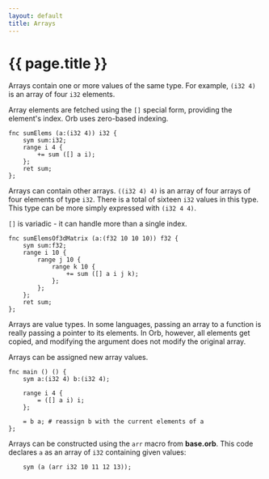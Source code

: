 ```yaml
---
layout: default
title: Arrays
---
```

# {{ page.title }}

Arrays contain one or more values of the same type. For example, `(i32 4)` is an array of four `i32` elements.

Array elements are fetched using the `[]` special form, providing the element's index. Orb uses zero-based indexing.

```
fnc sumElems (a:(i32 4)) i32 {
    sym sum:i32;
    range i 4 {
        += sum ([] a i);
    };
    ret sum;
};
```

Arrays can contain other arrays. `((i32 4) 4)` is an array of four arrays of four elements of type `i32`. There is a total of sixteen `i32` values in this type. This type can be more simply expressed with `(i32 4 4)`.

`[]` is variadic - it can handle more than a single index.

```
fnc sumElemsOf3dMatrix (a:(f32 10 10 10)) f32 {
    sym sum:f32;
    range i 10 {
        range j 10 {
            range k 10 {
                += sum ([] a i j k);
            };
        };
    };
    ret sum;
};
```

Arrays are value types. In some languages, passing an array to a function is really passing a pointer to its elements. In Orb, however, all elements get copied, and modifying the argument does not modify the original array.

Arrays can be assigned new array values.

```
fnc main () () {
    sym a:(i32 4) b:(i32 4);

    range i 4 {
        = ([] a i) i;
    };

    = b a; # reassign b with the current elements of a
};
```

Arrays can be constructed using the `arr` macro from **base.orb**. This code declares `a` as an array of `i32` containing given values:

```
    sym (a (arr i32 10 11 12 13));
```